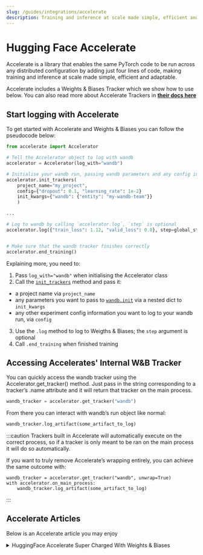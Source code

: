 ```yaml
---
slug: /guides/integrations/accelerate
description: Training and inference at scale made simple, efficient and adaptable
---
```


# Hugging Face Accelerate

Accelerate is a library that enables the same PyTorch code to be run across any distributed configuration by adding just four lines of code, making training and inference at scale made simple, efficient and adaptable.

Accelerate includes a Weights & Biases Tracker which we show how to use below. You can also read more about Accelerate Trackers in **[their docs here](https://huggingface.co/docs/accelerate/main/en/usage_guides/tracking)**

## Start logging with Accelerate

To get started with Accelerate and Weights & Biases you can follow the pseudocode below:

```python
from accelerate import Accelerator

# Tell the Accelerator object to log with wandb
accelerator = Accelerator(log_with="wandb")

# Initialise your wandb run, passing wandb parameters and any config information
accelerator.init_trackers(
    project_name="my_project", 
    config={"dropout": 0.1, "learning_rate": 1e-2}
    init_kwargs={"wandb": {"entity": "my-wandb-team"}}
    )

...

# Log to wandb by calling `accelerator.log`, `step` is optional
accelerator.log({"train_loss": 1.12, "valid_loss": 0.8}, step=global_step)


# Make sure that the wandb tracker finishes correctly
accelerator.end_training()
```

Explaining more, you need to:
1. Pass `log_with="wandb"` when initialising the Accelerator class
2. Call the [`init_trackers`](https://huggingface.co/docs/accelerate/main/en/package_reference/accelerator#accelerate.Accelerator.init_trackers) method and pass it:
- a project name via `project_name`
- any parameters you want to pass to [`wandb.init`](https://docs.wandb.ai/ref/python/init) via a nested dict to `init_kwargs`
- any other experiment config information you want to log to your wandb run, via `config`
3. Use the `.log` method to log to Weigths & Biases; the `step` argument is optional
4. Call `.end_training` when finished training

## Accessing Accelerates' Internal W&B Tracker

You can quickly access the wandb tracker using the Accelerator.get_tracker() method. Just pass in the string corresponding to a tracker’s .name attribute and it will return that tracker on the main process.

```python
wandb_tracker = accelerator.get_tracker("wandb")

```
From there you can interact with wandb’s run object like normal:

```python
wandb_tracker.log_artifact(some_artifact_to_log)
```

:::caution
Trackers built in Accelerate will automatically execute on the correct process, so if a tracker is only meant to be ran on the main process it will do so automatically.

If you want to truly remove Accelerate’s wrapping entirely, you can achieve the same outcome with:

```
wandb_tracker = accelerator.get_tracker("wandb", unwrap=True)
with accelerator.on_main_process:
    wandb_tracker.log_artifact(some_artifact_to_log)
```
:::

## Accelerate Articles
Below is an Accelerate article you may enjoy

<details>

<summary>HuggingFace Accelerate Super Charged With Weights & Biases</summary>

* In this article, we'll look at what HuggingFace Accelerate has to offer and how simple it is to perform distributed training and evaluation, while logging results to Weights & Biases

Read the full report [here](https://wandb.ai/gladiator/HF%20Accelerate%20+%20W&B/reports/Hugging-Face-Accelerate-Super-Charged-with-Weights-Biases--VmlldzoyNzk3MDUx?utm_source=docs&utm_medium=docs&utm_campaign=accelerate-docs).
</details>